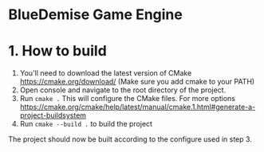 # BlueDemise Game Engine

<a name="build"></a>
# 1. How to build
1. You'll need to download the latest version of CMake https://cmake.org/download/
    (Make sure you add cmake to your PATH)
2. Open console and navigate to the root directory of the project.
3. Run `cmake .` This will configure the CMake files. For more options https://cmake.org/cmake/help/latest/manual/cmake.1.html#generate-a-project-buildsystem
4. Run `cmake --build .` to build the project

The project should now be built according to the configure used in step 3.